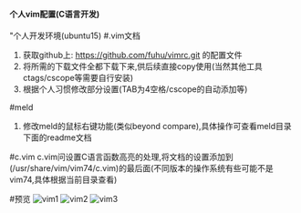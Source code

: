 #### 个人vim配置(C语言开发)
"个人开发环境(ubuntu15)
#.vim文档
1. 获取github上: https://github.com/fuhu/vimrc.git 的配置文件
2. 将所需的下载文件全都下载下来,供后续直接copy使用(当然其他工具ctags/cscope等需要自行安装)
3. 根据个人习惯修改部分设置(TAB为4空格/cscope的自动添加等)

#meld
1. 修改meld的鼠标右键功能(类似beyond compare),具体操作可查看meld目录下面的readme文档

#c.vim
c.vim问设置C语言函数高亮的处理,将文档的设置添加到(/usr/share/vim/vim74/c.vim)的最后面(不同版本的操作系统有些可能不是vim74,具体根据当前目录查看)

#预览
![vim1](https://raw.github.com/alexrao/.vim/master/.vim/screenshots/vim3.png)
![vim2](https://raw.github.com/alexrao/.vim/master/.vim/screenshots/vim4.png)
![vim3](https://raw.github.com/alexrao/.vim/master/.vim/screenshots/vim5.png)


